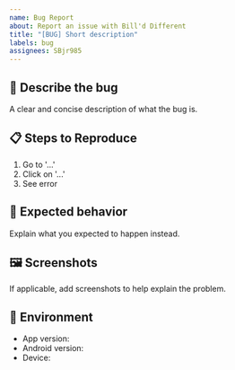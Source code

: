 ```yaml
---
name: Bug Report
about: Report an issue with Bill'd Different
title: "[BUG] Short description"
labels: bug
assignees: SBjr985
---
```


## 🐛 Describe the bug
A clear and concise description of what the bug is.

## 📋 Steps to Reproduce
1. Go to '...'
2. Click on '...'
3. See error

## 🤔 Expected behavior
Explain what you expected to happen instead.

## 🖼️ Screenshots
If applicable, add screenshots to help explain the problem.

## 📱 Environment
- App version:
- Android version:
- Device:

